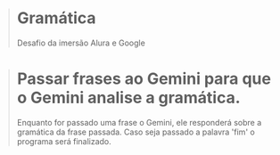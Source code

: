 > # Gramática
> Desafio  da imersão Alura e Google

> # Passar frases ao Gemini para que o Gemini analise a gramática.
> Enquanto for passado uma frase o Gemini, ele responderá sobre a gramática da frase passada.
> Caso seja passado a palavra 'fim' o programa será finalizado.
